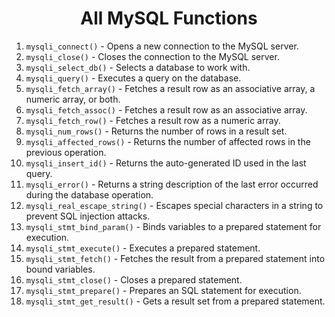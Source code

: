 <center><h1>All MySQL Functions</h1></center>

1. `mysqli_connect()` - Opens a new connection to the MySQL server.
2. `mysqli_close()` - Closes the connection to the MySQL server.
3. `mysqli_select_db()` - Selects a database to work with.
4. `mysqli_query()` - Executes a query on the database.
5. `mysqli_fetch_array()` - Fetches a result row as an associative array, a numeric array, or both.
6. `mysqli_fetch_assoc()` - Fetches a result row as an associative array.
7. `mysqli_fetch_row()` - Fetches a result row as a numeric array.
8. `mysqli_num_rows()` - Returns the number of rows in a result set.
9. `mysqli_affected_rows()` - Returns the number of affected rows in the previous operation.
10. `mysqli_insert_id()` - Returns the auto-generated ID used in the last query.
11. `mysqli_error()` - Returns a string description of the last error occurred during the database operation.
12. `mysqli_real_escape_string()` - Escapes special characters in a string to prevent SQL injection attacks.
13. `mysqli_stmt_bind_param()` - Binds variables to a prepared statement for execution.
14. `mysqli_stmt_execute()` - Executes a prepared statement.
15. `mysqli_stmt_fetch()` - Fetches the result from a prepared statement into bound variables.
16. `mysqli_stmt_close()` - Closes a prepared statement.
17. `mysqli_stmt_prepare()` - Prepares an SQL statement for execution.
18. `mysqli_stmt_get_result()` - Gets a result set from a prepared statement.
